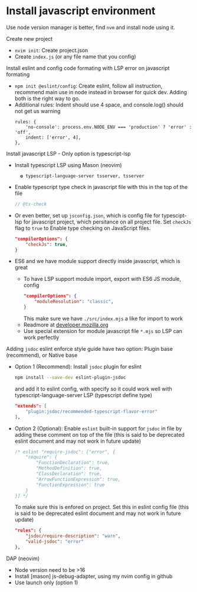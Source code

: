 # Install javascript environment

Use node version manager is better, find `nvm` and install node using it.

Create new project
- `nvim init`: Create project.json
- Create `index.js` (or any file name that you config)

Install eslint and config code formating with LSP error on javascript formating
- `npm init @eslint/config`: Create eslint, follow all instruction, recommend main use in node instead in browser for quick dev. Adding both is the right way to go.
- Additional rules: Indent should use 4 space, and console.log() should not get us warning
    ```
    rules: {
        'no-console': process.env.NODE_ENV === 'production' ? 'error' : 'off',
        indent: ['error', 4],
    },
    ```

Install javascript LSP - Only option is typescript-lsp 
- Install typescript LSP using Mason (neovim)

        ◍ typescript-language-server tsserver, tsserver

- Enable typescript type check in javascript file with this in the top of the file
    ```js
    // @ts-check
    ```
- Or even better, set up `jsconfig.json`, which is config file for typescipt-lsp for javascript project, which persitance on all project file. Set `checkJs` flag to `true` to Enable type checking on JavaScript files.
    ```json
    "compilerOptions": {
        "checkJs": true,
    }
    ```
- ES6 and we have module support directly inside javascript, which is great
    - To have LSP support module import, export with ES6 JS module, config
        ```json
        "compilerOptions": {
            "moduleResolution": "classic",
        }
        ```
        This make sure we have `./src/index.mjs` a like for import to work
    - Readmore at [developer.mozilla.org](https://developer.mozilla.org/en-US/docs/Web/JavaScript/Guide/Modules)
    - Use special extension for module javascript file `*.mjs` so LSP can work perfectly


Adding `jsdoc` eslint enforce style guide have two option: Plugin base (recommend), or Native base
- Option 1 (Recommend): Install `jsdoc` plugin for eslint
    ```sh
    npm install --save-dev eslint-plugin-jsdoc
    ```

    and add it to eslint config, with specify so it could work well with typescript-language-server LSP (typescript define type)

    ```json
    "extends": [
        "plugin:jsdoc/recommended-typescript-flavor-error"
    ],
    ```

- Option 2 (Optional): Enable `eslint` built-in support for `jsdoc` in file by adding these comment on top of the file (this is said to be deprecated eslint document and may not work in future update)
    ```js
    /* eslint "require-jsdoc": ["error", {
        "require": {
            "FunctionDeclaration": true,
            "MethodDefinition": true,
            "ClassDeclaration": true,
            "ArrowFunctionExpression": true,
            "FunctionExpression": true
        }
    }] */
    ```

    To make sure this is enfored on project. Set this in eslint config file (this is said to be deprecated eslint document and may not work in future update)

    ```json
    "rules": {
        "jsdoc/require-description": "warn",
        "valid-jsdoc": "error"
    },
    ```

DAP (neovim)
- Node version need to be >16
- Install [mason] js-debug-adapter, using my nvim config in github
- Use launch only (option 1)
